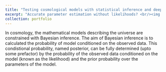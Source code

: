 ```yaml
---
title: "Testing cosmological models with statistical inference and deep learning"
excerpt: "Accurate parameter estimation without likelihoods? <br/><img src='/images/vmax/Screenshot 2020-05-06 at 9.54.19 AM.png'>"
collection: portfolio
---
```

In cosmology, the mathematical models describing the universe are constrained with Bayesian inference. 
The aim of Bayesian inference is to calculated the probability of model conditioned on the observed data.
This condistional probability, named posterior, can be fully determined (upto some prefactor) 
by the probability of the observed data conditioned on the model (known as the likelihood) and the 
prior probability over the parameters of the model. 

